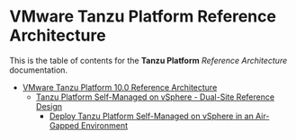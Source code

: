 # VMware Tanzu Platform Reference Architecture

This is the table of contents for the **Tanzu Platform** *Reference Architecture* documentation.  

-   [VMware Tanzu Platform 10.0 Reference Architecture](./reference-designs/index-tanzu-platform.md) 
    -   [Tanzu Platform Self-Managed on vSphere - Dual-Site Reference Design ](./reference-designs/tpsm-ag-on-vsphere-ref.md) 
        -   [Deploy Tanzu Platform Self-Managed on vSphere in an Air-Gapped Environment ](./deployment-guides/tpsm-ag-on-vsphere-dep.md) 

&nbsp; 
